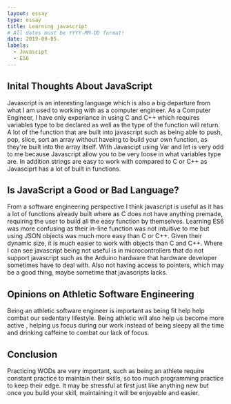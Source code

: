 ```yaml
---
layout: essay
type: essay
title: Learning javascript
# All dates must be YYYY-MM-DD format!
date: 2019-09-05.
labels:
  - Javascipt
  - ES6
---
```


## Inital Thoughts About JavaScript

Javascript is an interesting language which is also a big departure from what I am used to working with as a computer engineer. As a Computer Engineer, I have only experiance in using C and C++ which requires variables type to be declared as well as the type of the function will return. A lot of the function that are built into javascript such as being able to push, pop, slice, sort an array without haveing to build your own function, as they're built into the array itself. With Javascipt using Var and let is very odd to me because Javascript allow you to be very loose in what variables type are. In addition strings are easy to work with compared to C or C++ as Javasciprt has a lot of built in functions. 

## Is JavaScript a Good or Bad Language?

From a software engineering perspective I think javascript is useful as it has a lot of functions already built where as C does not have anything premade, requiring the user to build all the easy function by themselves. Learning ES6 was more confusing as their in-line function was not intuitive to me but using JSON objects was much more easy than C or C++. Given their dynamic size, it is much easier to work with objects than C and C++. Where I can see javascript being not useful is in microcontrollers that do not support javascript such as the Arduino hardware that hardware developer sometimes have to deal with. Also not having access to pointers, which may be a good thing, maybe sometime that javascripts lacks.

## Opinions on Athletic Software Engineering

Being an athletic software engineer is important as being fit help help combat our sedentary lifestyle. Being athletic will also help us become more active , helping us focus during our work instead of being sleepy all the time and drinking caffeine to combat our lack of focus.

## Conclusion

Practicing WODs are very important, such as being an athlete require constant practice to maintain their skills, so too much programming practice to keep their edge. It may be stressful at first just like anything new but once you build your skill, maintaining it will be enjoyable and easier.





